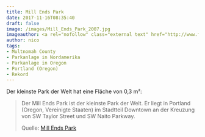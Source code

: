 ```yaml
---
title: Mill Ends Park
date: 2017-11-16T08:35:40
draft: false
image: /images/Mill_Ends_Park_2007.jpg
imageauthor: <a rel="nofollow" class="external text" href="http://www.flickr.com/people/78153302@N00">atul666</a> from Portland, USA
author: nico
tags:
- Multnomah County
- Parkanlage in Nordamerika
- Parkanlage in Oregon
- Portland (Oregon)
- Rekord
---
```


Der kleinste Park der Welt hat eine Fläche von 0,3 m²:

> Der Mill Ends Park ist der kleinste Park der Welt. Er liegt in Portland
> (Oregon, Vereinigte Staaten) im Stadtteil Downtown an der Kreuzung von SW
> Taylor Street und SW Naito Parkway.
>
> Quelle: [Mill Ends Park](https://de.wikipedia.org/wiki/Mill_Ends_Park)